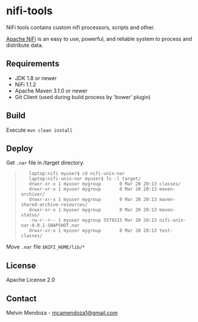 # nifi-tools
NiFi tools contains custom nifi processors, scripts and other.

[Apache NiFi](https://github.com/apache/nifi) is an easy to use, powerful, and reliable system to process and distribute data.

## Requirements
* JDK 1.8 or newer
* NiFi 1.1.2
* Apache Maven 3.1.0 or newer
* Git Client (used during build process by 'bower' plugin)

## Build
Execute `mvn clean install`

## Deploy 
Get `.nar` file in /target directory.
>        laptop:nifi myuser$ cd nifi-unix-nar
>        laptop:nifi-unix-nar myuser$ ls -l target/
>        drwxr-xr-x 1 myuser mygroup       0 Mar 20 20:13 classes/
>        drwxr-xr-x 1 myuser mygroup       0 Mar 20 20:13 maven-archiver/
>        drwxr-xr-x 1 myuser mygroup       0 Mar 20 20:13 maven-shared-archive-resources/
>        drwxr-xr-x 1 myuser mygroup       0 Mar 20 20:13 maven-status/
>        -rw-r--r-- 1 myuser mygroup 5579215 Mar 20 20:13 nifi-unix-nar-0.0.1-SNAPSHOT.nar
>        drwxr-xr-x 1 myuser mygroup       0 Mar 20 20:13 test-classes/
Move `.nar` file `$NIFI_HOME/lib/*`

## License 
Apache License 2.0

## Contact 
Melvin Mendoza - mcamendoza1@gmail.com


